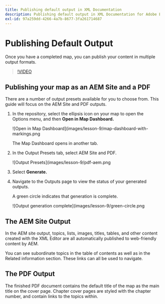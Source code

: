 ```yaml
---
title: Publishing default output in XML Documentation
description: Publishing default output in XML Documentation for Adobe Experience Manager
exl-id: 97a259dd-4266-4a7b-8677-3fa261714687
---
```

# Publishing Default Output

Once you have a completed map, you can publish your content in multiple output formats.

>[!VIDEO](https://video.tv.adobe.com/v/336662?quality=12&learn=on)

## Publishing your map as an AEM Site and a PDF

There are a number of output presets available for you to choose from. This guide will focus on the AEM Site and PDF outputs.

1. In the repository, select the ellipsis icon on your map to open the Options menu, and then **Open in Map Dashboard.**

   ![Open in Map Dashboard](images/lesson-9/map-dashboard-with-markings.png

   The Map Dashboard opens in another tab.

2. In the Output Presets tab, select AEM Site and PDF.

   ![Output Presets](images/lesson-9/pdf-aem.png

3. Select **Generate.**

4. Navigate to the Outputs page to view the status of your generated outputs.

   A green circle indicates that generation is complete.

   ![Output generation complete](images/lesson-9/green-circle.png

## The AEM Site Output

In the AEM site output, topics, lists, images, titles, tables, and other content created with the XML Editor are all automatically published to web-friendly content by AEM.

You can see subordinate topics in the table of contents as well as in the Related information section. These links can all be used to navigate.

## The PDF Output

The finished PDF document contains the default title of the map as the main title on the cover page. Chapter cover pages are styled with the chapter number, and contain links to the topics within.
